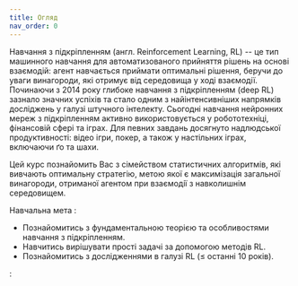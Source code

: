 ```yaml
---
title: Огляд
nav_order: 0
---
```



Навчання з пiдкрiпленням (англ. Reinforcement Learning, RL) -- це тип машинного навчання для автоматизованого прийняття рішень на основi взаємодiй: агент навчається приймати оптимальні рішення, беручи до уваги винагороди, які отримує від середовища у ході взаємодії. Починаючи з 2014
року глибоке навчання з пiдкрiпленням (deep RL) зазнало значних успіхів та стало одним з найiнтенсивнiших напрямкiв
дослiджень у галузі штучного iнтелекту. Сьогоднi навчання нейронних мереж з підкріпленням активно використовується у робототехніці, фінансовій сфері та іграх. Для певних завдань  досягнуто надлюдської продуктивностi: вiдео iгри, покер, а також у настiльних iграх, включаючи ґо та шахи. 

Цей курс познайомить Вас з сiмейством статистичних алгоритмiв, якi вивчають оптимальну
стратегiю, метою якої є максимiзацiя загальної винагороди, отриманої агентом при взаємодiї
з навколишнiм середовищем.

Навчальна мета
: 
- Познайомитись з фундаментальною теорією та особливостями навчання з підкріпленням.
- Навчитись вирішувати прості задачі за допомогою методів RL.	 
- Познайомитись з дослідженнями в галузі RL (≤ останні 10 років).

: 